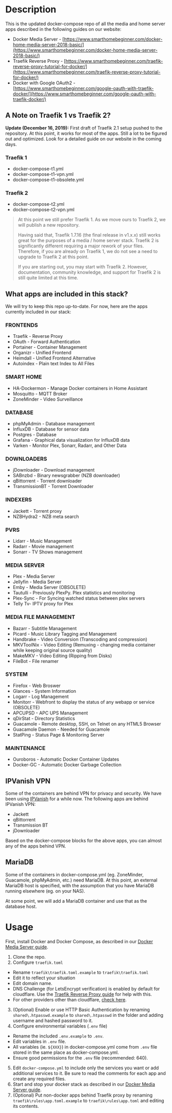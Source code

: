 # Description
This is the updated docker-compose repo of all the media and home server apps described in the following guides on our website:

* Docker Media Server - [https://www.smarthomebeginner.com/docker-home-media-server-2018-basic/](https://www.smarthomebeginner.com/docker-home-media-server-2018-basic/)
* Traefik Reverse Proxy - [https://www.smarthomebeginner.com/traefik-reverse-proxy-tutorial-for-docker/](https://www.smarthomebeginner.com/traefik-reverse-proxy-tutorial-for-docker/)
* Docker with Google OAuth2 - [https://www.smarthomebeginner.com/google-oauth-with-traefik-docker/](https://www.smarthomebeginner.com/google-oauth-with-traefik-docker/)

## A Note on Traefik 1 vs Traefik 2?
<p><strong>Update (December 16, 2019):</strong> First draft of Traefik 2.1 setup pushed to the repository. At this point, it works for most of the apps. Still a lot to be figured out and optimized. Look for a detailed guide on our website in the coming days.</p>

### Traefik 1
* docker-compose-t1.yml
* docker-compose-t1-vpn.yml
* docker-compose-t1-obsolete.yml

### Traefik 2
* docker-compose-t2.yml
* docker-compose-t2-vpn.yml

<blockquote>
<p>At this point we still prefer Traefik  1. As we move ours to Traefik 2, we will publish a new repository. </p>

<p>Having said that, Traefik 1.7.16 (the final release in v1.x.x) still works great for the purposes of a media / home server stack. Traefik 2 is significantly different requiring a major rework of your files. Therefore, if you are already on Traefik 1, we do not see a need to upgrade to Traefik 2 at this point. </p>

<p>If you are starting out, you may start with Traefik 2. However, documentation, community knowledge, and support for Traefik 2 is still quite limited at this time.</p>
</blockquote>

## What apps are included in this stack?
We will try to keep this repo up-to-date. For now, here are the apps currently included in our stack:

### FRONTENDS

* Traefik - Reverse Proxy
* OAuth - Forward Authentication
* Portainer - Container Management
* Organizr - Unified Frontend
* Heimdall - Unified Frontend Alternative
* Autoindex - Plain text Index to All Files

### SMART HOME

* HA-Dockermon - Manage Docker containers in Home Assistant 
* Mosquitto - MQTT Broker
* ZoneMinder - Video Surveillance 

### DATABASE

* phpMyAdmin - Database management
* InfluxDB - Database for sensor data
* Postgres - Database
* Grafana - Graphical data visualization for InfluxDB data
* Varken - Monitor Plex, Sonarr, Radarr, and Other Data

### DOWNLOADERS

* jDownloader - Download management
* SABnzbd - Binary newsgrabber (NZB downloader)
* qBittorrent - Torrent downloader
* TransmissionBT - Torrent Downloader

### INDEXERS

* Jackett - Torrent proxy
* NZBHydra2 - NZB meta search

### PVRS

* Lidarr - Music Management
* Radarr - Movie management
* Sonarr - TV Shows management

### MEDIA SERVER

* Plex - Media Server
* Jellyfin - Media Server
* Emby - Media Server (OBSOLETE)
* Tautulli - Previously PlexPy. Plex statistics and monitoring
* Plex-Sync - For Syncing watched status between plex servers 
* Telly Tv- IPTV proxy for Plex

### MEDIA FILE MANAGEMENT

* Bazarr - Subtitle Management
* Picard - Music Library Tagging and Management
* Handbrake - Video Conversion (Transcoding and compression)
* MKVToolNix - Video Editing (Remuxing - changing media container while keeping original source quality)
* MakeMKV - Video Editing (Ripping from Disks)
* FileBot - File renamer

### SYSTEM

* Firefox - Web Broswer
* Glances - System Information
* Logarr - Log Management
* Monitorr - Webfront to display the status of any webapp or service (OBSOLETE)
* APCUPSD - APC UPS Management
* qDirStat - Directory Statistics
* Guacamole - Remote desktop, SSH, on Telnet on any HTML5 Browser 
* Guacamole Daemon - Needed for Guacamole
* StatPing - Status Page & Monitoring Server

### MAINTENANCE

* Ouroboros - Automatic Docker Container Updates
* Docker-GC - Automatic Docker Garbage Collection

## IPVanish VPN
Some of the containers are behind VPN for privacy and security. We have been using [IPVanish](https://www.smarthomebeginner.com/go/ipvanish) for a while now. The following apps are behind IPVanish VPN:
* Jackett
* qBittorrent
* Transmission BT
* jDownloader

Based on the docker-compose blocks for the above apps, you can almost any of the apps behind VPN. 

## MariaDB 
Some of the containers in docker-compose.yml (eg. ZoneMinder, Guacamole, phpMyAdmin, etc.) need MariaDB. At this point, an external MariaDB host is specified, with the assumption that you have MariaDB running elsewhere (eg. on your NAS).

At some point, we will add a MariaDB container and use that as the database host. 

# Usage

First, install Docker and Docker Compose, as described in our <a href="https://www.smarthomebeginner.com/docker-home-media-server-2018-basic/">Docker Media Server guide</a>. 

1. Clone the repo.
2. Configure `traefik.toml`
  * Rename `traefik\traefik.toml.example` to `traefik\traefik.toml`
  * Edit it to reflect your situation
  * Edit domain name. 
  * DNS Challenge (for LetsEncrypt verification) is enabled by default for cloudflare. Use the [Traefik Reverse Proxy guide](https://www.smarthomebeginner.com/traefik-reverse-proxy-tutorial-for-docker/) for help with this.
  * For other providers other than cloudflare, [check here](https://docs.traefik.io/v2.0/https/acme/#providers).
3. (Optional) Enable or use HTTP Basic Authentication by renaming `shared\.htpasswd.example` to `shared\.htpasswd` in the folder and adding username and hashed password to it. 
4. Configure environmental variables (`.env` file)
  * Rename the included `.env.example` to `.env`.
  * Edit variables in `.env` file. 
  * All variables (ie. `${XXX}`) in docker-compose.yml come from `.env` file stored in the same place as docker-compose.yml. 
  * Ensure good permissions for the `.env` file (recommended: 640).
5. Edit `docker-compose.yml` to include only the services you want or add additional services to it. Be sure to read the comments for each app and create any required files.
6. Start and stop your docker stack as described in our [Docker Media Server guide](https://www.smarthomebeginner.com/docker-home-media-server-2018-basic/).
7. (Optional) Put non-docker apps behind Traefik proxy by renaming `traefik\rules\app.toml.example` to `traefik\rules\app.toml` and editing its contents.
